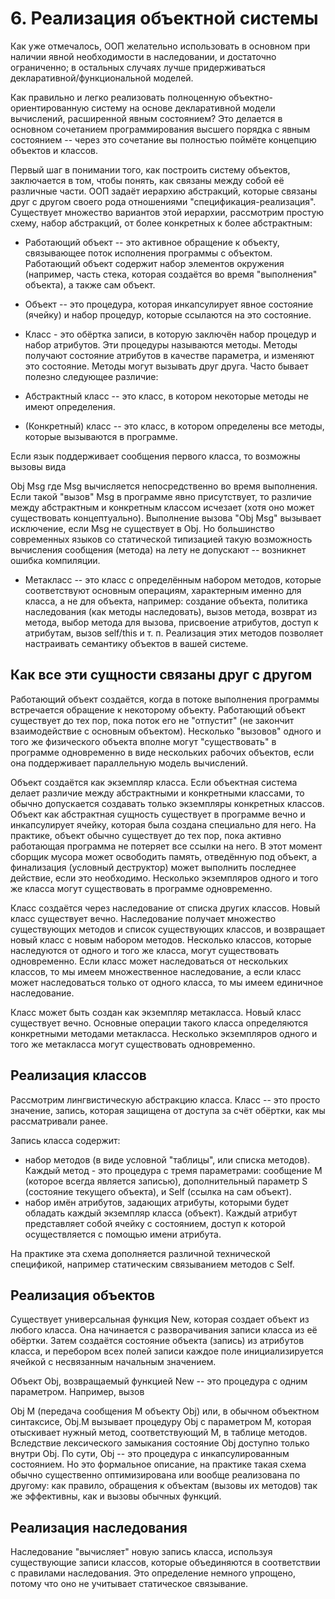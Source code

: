 # 6. Реализация объектной системы
Как уже отмечалось, ООП желательно использовать в основном при наличии явной необходимости в наследовании, и достаточно ограниченно; в остальных случаях лучше придерживаться декларативной/функциональной моделей.

Как правильно и легко реализовать полноценную объектно-ориентированную систему на основе декларативной модели вычислений, расширенной явным состоянием? Это делается в основном сочетанием программирования высшего порядка с явным состоянием -- через это сочетание вы полностью поймёте концепцию объектов и классов.

Первый шаг в понимании того, как построить систему объектов, заключается в том, чтобы понять, как связаны между собой её различные части.
ООП задаёт иерархию абстракций, которые связаны друг с другом своего рода отношениями "спецификация-реализация". Существует множество вариантов этой иерархии, рассмотрим простую схему, набор абстракций, от более конкретных к более абстрактным:

- Работающий объект -- это активное обращение к объекту, связывающее поток исполнения программы с объектом. Работающий объект содержит набор элементов окружения (например, часть стека, которая создаётся во время "выполнения" объекта), а также сам объект.

- Объект -- это процедура, которая инкапсулирует явное состояние (ячейку) и набор процедур, которые ссылаются на это состояние.

- Класс - это обёртка записи, в которую заключён набор процедур и набор атрибутов. Эти процедуры называются методы. Методы получают состояние атрибутов в качестве параметра, и изменяют это состояние. Методы могут вызывать друг друга.
Часто бывает полезно следующее различие:
- Абстрактный класс -- это класс, в котором некоторые методы не имеют определения.
- (Конкретный) класс -- это класс, в котором определены все методы, которые вызываются в программе.

Если язык поддерживает сообщения первого класса, то возможны вызовы вида

Obj Msg 
где Msg вычисляется непосредственно во время выполнения.
Если такой "вызов" Msg в программе явно присутствует, то различие между абстрактным и конкретным классом исчезает (хотя оно может существовать концептуально). Выполнение вызова "Obj Msg" вызывает исключение, если Msg не существует в Obj. Но большинство современных языков со статической типизацией такую возможность вычисления сообщения (метода) на лету не допускают -- возникнет ошибка компиляции.
- Метакласс -- это класс с определённым набором методов, которые соответствуют основным операциям, характерным именно для класса, а не для объекта, например: создание объекта, политика наследования (как методы наследовать), вызов метода, возврат из метода, выбор метода для вызова, присвоение атрибутов, доступ к атрибутам, вызов self/this и т. п.
Реализация этих методов позволяет настраивать семантику объектов в вашей системе.


## Как все эти сущности связаны друг с другом

Работающий объект создаётся, когда в потоке выполнения программы встречается обращение к некоторому объекту. Работающий объект существует до тех пор, пока поток его не "отпустит" (не закончит взаимодействие с основным объектом). Несколько "вызовов" одного и того же физического объекта вполне могут "существовать" в программе одновременно в виде нескольких рабочих объектов, если она поддерживает параллельную модель вычислений.

Объект создаётся как экземпляр класса. Если объектная система делает различие между абстрактными и конкретными классами, то обычно допускается создавать только экземпляры конкретных классов. Объект как абстрактная сущность существует в программе вечно и инкапсулирует ячейку, которая была создана специально для него.
На практике, объект обычно существует до тех пор, пока активно работающая программа не потеряет все ссылки на него. В этот момент сборщик мусора может освободить память, отведённую под объект, а финализация (условный деструктор) может выполнить последнее действие, если это необходимо. Несколько экземпляров одного и того же класса могут существовать в программе одновременно.

Класс создаётся через наследование от списка других классов. Новый класс существует вечно. Наследование получает множество существующих методов и список существующих классов, и возвращает новый класс с новым набором методов. Несколько классов, которые наследуются от одного и того же класса, могут существовать одновременно. Если класс может наследоваться от нескольких классов, то мы имеем множественное наследование, а если класс может наследоваться только от одного класса, то мы имеем единичное наследование.

Класс может быть создан как экземпляр метакласса. Новый класс существует вечно. Основные операции такого класса определяются конкретными методами метакласса. Несколько экземпляров одного и того же метакласса могут существовать одновременно.

## Реализация классов
Рассмотрим лингвистическую абстракцию класса. Класс -- это просто значение, запись, которая защищена от доступа за счёт обёртки, как мы рассматривали ранее.

Запись класса содержит:
- набор методов (в виде условной "таблицы", или списка методов). Каждый метод - это процедура с тремя параметрами:
сообщение M (которое всегда является записью),
дополнительный параметр S (состояние текущего объекта), и
Self (ссылка на сам объект).
- набор имён атрибутов, задающих атрибуты, которыми будет обладать каждый экземпляр класса (объект). Каждый атрибут представляет собой ячейку с состоянием, доступ к которой осуществляется с помощью имени атрибута.

На практике эта схема дополняется различной технической спецификой, например статическим связыванием методов с Self.

## Реализация объектов
Существует универсальная функция New, которая создает объект из любого класса. Она начинается с разворачивания записи класса из её обёртки. Затем создаётся состояние объекта (запись) из атрибутов класса, и перебором всех полей записи каждое поле инициализируется ячейкой с несвязанным начальным значением.

Объект Obj, возвращаемый функцией New -- это процедура с одним параметром. Например, вызов

Obj M (передача сообщения M объекту Obj)
или, в обычном объектном синтаксисе,
Obj.M
вызывает процедуру Obj с параметром M, которая отыскивает нужный метод, соответствующий M, в таблице методов. Вследствие лексического замыкания состояние Obj доступно только внутри Obj. По сути, Obj -- это процедура с инкапсулированным состоянием.
Но это формальное описание, на практике такая схема обычно существенно оптимизирована или вообще реализована по другому: как правило, обращения к объектам (вызовы их методов) так же эффективны, как и вызовы обычных функций.

## Реализация наследования
Наследование "вычисляет" новую запись класса, используя существующие записи классов, которые объединяются в соответствии с правилами наследования. Это определение немного упрощено, потому что оно не учитывает статическое связывание.

